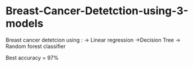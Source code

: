 # Breast-Cancer-Detetction-using-3-models

Breast cancer detetcion using :
-> Linear regression
->Decision Tree
-> Random forest classifier

Best accuracy = 97%
